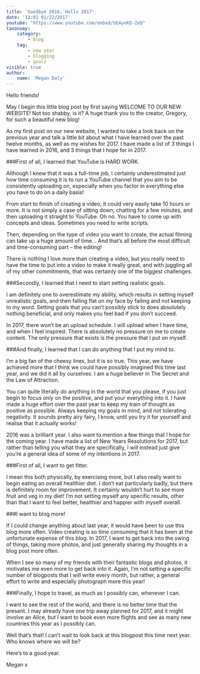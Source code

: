 ```yaml
---
title: 'Goodbye 2016, Hello 2017'
date: '13:01 01/22/2017'
youtube: "https://www.youtube.com/embed/bEAyeKQ-ZeQ"
taxonomy:
    category:
        - blog
    tag:
        - new year
        - blogging
        - goals
visible: true
author:
    name: 'Megan Daly'
---
```


Hello friends!

May I begin this little blog post by first saying WELCOME TO OUR NEW WEBSITE! Not too shabby, is it? A huge thank you to the creator, Gregory, for such a beautiful new blog!

As my first post on our new website, I wanted to take a look back on the previous year and talk a little bit about what I have learned over the past twelve months, as well as my wishes for 2017. I have made a list of 3 things I have learned in 2016, and 3 things that I hope for in 2017.

###First of all, I learned that YouTube is HARD WORK.

Although I knew that it was a full-time job, I certainly underestimated just how time consuming it is to run a YouTube channel that you aim to be consistently uploading on, especially when you factor in everything else you have to do on a daily basis!

From start to finish of creating a video, it could very easily take 10 hours or more. It is not simply a case of sitting down, chatting for a few minutes, and then uploading it straight to YouTube. Oh no. You have to come up with concepts and ideas. Sometimes you need to write scripts.

Then, depending on the type of video you want to create, the actual filming can take up a huge amount of time… And that’s all before the most difficult and time-consuming part – the editing!

There is nothing I love more than creating a video, but you really need to have the time to put into a video to make it really great, and with juggling all of my other commitments, that was certainly one of the biggest challenges.

###Secondly, I learned that I need to start setting realistic goals.

I am definitely one to overestimate my ability, which results in setting myself unrealistic goals, and then falling flat on my face by failing and not keeping to my word. Setting goals that you can’t possibly stick to does absolutely nothing beneficial, and only makes you feel bad if you don’t succeed.

In 2017, there won’t be an upload schedule. I will upload when I have time, and when I feel inspired. There is absolutely no pressure on me to create content. The only pressure that exists is the pressure that I put on myself.

###And finally, I learned that I can do anything that I put my mind to.

I’m a big fan of the cheesy lines, but it is so true. This year, we have achieved more that I think we could have possibly imagined this time last year, and we did it all by ourselves. I am a huge believer in The Secret and the Law of Attraction.

You can quite literally do anything in the world that you please, if you just begin to focus only on the positive, and put your everything into it. I have made a huge effort over the past year to keep my train of thought as positive as possible. Always keeping my goals in mind, and not tolerating negativity. It sounds pretty airy fairy, I know, until you try it for yourself and realise that it actually works!

2016 was a brilliant year. I also want to mention a few things that I hope for the coming year. I have made a list of New Years Resolutions for 2017, but rather than telling you what they are specifically, I will instead just give you’re a general idea of some of my intentions in 2017.

###First of all, I want to get fitter.

I mean this both physically, by exercising more, but I also really want to begin eating an overall healthier diet. I don’t eat particularly badly, but there is definitely room for improvement. It certainly wouldn’t hurt to see more fruit and veg in my diet! I’m not setting myself any specific results, other than that I want to feel better, healthier and happier with myself overall.

###I want to blog more!

If I could change anything about last year, it would have been to use this blog more often. Video creating is so time consuming that it has been at the unfortunate expense of this blog. In 2017, I want to get back into the swing of things, taking more photos, and just generally sharing my thoughts in a blog post more often.

When I see so many of my friends with their fantastic blogs and photos, it motivates me even more to get back into it. Again, I’m not setting a specific number of blogposts that I will write every month, but rather, a general effort to write and especially photograph more this year!

###Finally, I hope to travel, as much as I possibly can, whenever I can.

I want to see the rest of the world, and there is no better time that the present. I may already have one trip away planned for 2017, and it might involve an Alice, but I want to book even more flights and see as many new countries this year as I possibly can.

Well that’s that! I can’t wait to look back at this blogpost this time next year. Who knows where we will be?

Here’s to a good year.

Megan x
